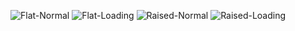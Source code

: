 ![Flat-Normal](https://github.com/vahissan/react-native-material-loading-button/raw/readme/images/flat_normal.gif)
![Flat-Loading](https://github.com/vahissan/react-native-material-loading-button/raw/readme/images/flat_loading.gif)
![Raised-Normal](https://github.com/vahissan/react-native-material-loading-button/raw/readme/images/raised_normal.gif)
![Raised-Loading](https://github.com/vahissan/react-native-material-loading-button/raw/readme/images/raised_loading.gif)
